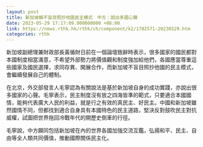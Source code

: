 ```yaml
---
layout: post
title: 新加坡稱不盲目照抄他國民主模式　中方：說出多國心聲
date: 2023-05-29 17:17:09.000000000 +08:00
link: https://news.rthk.hk/rthk/ch/component/k2/1702571-20230529.htm
categories: rthk
---
```


新加坡副總理兼財政部長黃循財日前在一個論壇致辭時表示，很多國家的國民都對本國制度相當滿意，不希望外部勢力將價值觀和制度強加給他們，各國應當尊重這些國家及國民選擇，求同存異、開展合作，而新加坡不盲目照抄他國的民主模式，會繼續發展自己的體制。

在北京，外交部發言人毛寧認為有關說法是基於新加坡自身的成功實踐，亦說出很多國家的心聲。毛寧表示，民主制度沒有放之四海皆準的範式，只要適合本國國情，能夠代表廣大人民的利益，就是行之有效的真民主、好民主。中國和新加坡雖然國情不同，但都找到適合自身具有本國特色的民主道路，堅決反對鼓吹民主對抗威權，試圖把世界拖回冷戰年代的開歷史倒車的行徑。

毛寧說，中方願同包括新加坡在內的世界各國加強交流互鑑，弘揚和平、民主、自由等全人類共同價值，推動國際關係民主化。
